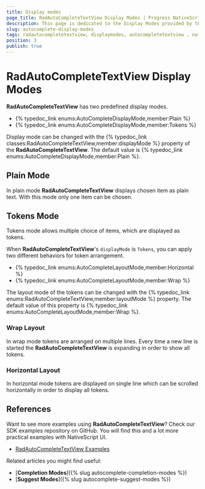 ```yaml
---
title: Display modes
page_title: RadAutoCompleteTextView Display Modes | Progress NativeScript UI Documentation
description: This page is dedicated to the Display Modes provided by the RadAutoCompleteTextView control.
slug: autocomplete-display-modes
tags: radautocompletetextview, displaymodes, autocompletetextview , nativescript, professional, ui
position: 3
publish: true
---
```


# RadAutoCompleteTextView Display Modes

**RadAutoCompleteTextView** has two predefined display modes.

- {% typedoc_link enums:AutoCompleteDisplayMode,member:Plain %}
- {% typedoc_link enums:AutoCompleteDisplayMode,member:Tokens %}

Display mode can be changed with the {% typedoc_link classes:RadAutoCompleteTextView,member:displayMode %} property of the **RadAutoCompleteTextView**. The default value is {% typedoc_link enums:AutoCompleteDisplayMode,member:Plain %}.

<snippet id='autocomplete-display-mode'/>

## Plain Mode
In plain mode **RadAutoCompleteTextView** displays chosen item as plain text. With this mode only one item can be chosen.

## Tokens Mode
Tokens mode allows multiple choice of items, which are displayed as tokens.

When **RadAutoCompleteTextView**'s `displayMode` is `Tokens`, you can apply two different behaviors for token arrangement.

- {% typedoc_link enums:AutoCompleteLayoutMode,member:Horizontal %}
- {% typedoc_link enums:AutoCompleteLayoutMode,member:Wrap %}

The layout mode of the tokens can be changed with the {% typedoc_link enums:RadAutoCompleteTextView,member:layoutMode %} property.
The default value of this property is {% typedoc_link enums:AutoCompleteLayoutMode,member:Wrap %}.

<snippet id='autocomplete-layout-mode'/>

### Wrap Layout
In wrap mode tokens are arranged on multiple lines. Every time a new line is started the **RadAutoCompleteTextView** is expanding in order to show all tokens.

### Horizontal Layout
In horizontal mode tokens are displayed on single line which can be scrolled horizontally in order to display all tokens.

## References
Want to see more examples using **RadAutoCompleteTextView**?
Check our SDK examples repository on GitHub. You will find this and a lot more practical examples with NativeScript UI.

* [RadAutoCompleteTextView Examples](https://github.com/NativeScript/nativescript-ui-samples/tree/master/autocomplete/app/examples/)

Related articles you might find useful:

* [**Completion Modes**]({% slug autocomplete-completion-modes %})
* [**Suggest Modes**]({% slug autocomplete-suggest-modes %})
